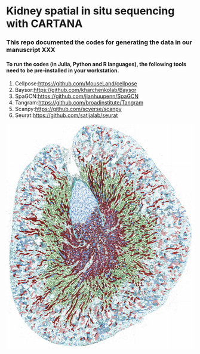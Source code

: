 # Kidney spatial in situ sequencing with CARTANA

### This repo documented the codes for generating the data in our manuscript XXX
#### To run the codes (in Julia, Python and R languages), the following tools need to be pre-installed in your workstation.
1. Cellpose:https://github.com/MouseLand/cellpose
2. Baysor:https://github.com/kharchenkolab/Baysor
3. SpaGCN:https://github.com/jianhuupenn/SpaGCN
4. Tangram:https://github.com/broadinstitute/Tangram
5. Scanpy:https://github.com/scverse/scanpy
6. Seurat:https://github.com/satijalab/seurat

![alt text](https://github.com/TheHumphreysLab/Spatial_analysis/blob/main/image/demo.jpg)


